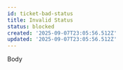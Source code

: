 ```yaml
---
id: ticket-bad-status
title: Invalid Status
status: blocked
created: '2025-09-07T23:05:56.512Z'
updated: '2025-09-07T23:05:56.512Z'
---
```


Body
